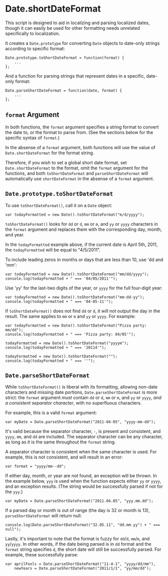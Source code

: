 Date.shortDateFormat
===================

This script is designed to aid in localizing and parsing localized dates, though it can easily be used for other 
formatting needs unrelated specifically to localization.

It creates a `Date.prototype` for converting `Date` objects to date-only strings according to specific format:

    Date.prototype.toShortDateFormat = function(format) {
        ...
    };
    
And a function for parsing strings that represent dates in a specific, date-only format:

    Date.parseShortDateFormat = function(date, format) {
        ...
    };
    
 
`format` Argument
--------------------------------    
    
In both functions, the `format` argument specifies a string format to convert the date to, or the format to parse from.
(See the sections below for the specific syntax of `format`.)

In the absense of a `format` argument, both functions will use the value of `Date.shortDateFormat` for the format
string.

Therefore, if you wish to set a global short date format, set `Date.shortDateFormat` to the format, omit the
`format` argument for the functions, and both `toShortDateFormat` and `parseShortDateFormat` will automatically use 
`shortDateFormat` in the absense of a `format` argument.


`Date.prototype.toShortDateFormat`
----------------------------------

To use `toShortDateFormat()`, call it on a `Date` object:

    var todayFormatted = new Date().toShortDateFormat("m/d/yyyy");
    
`toShortDateFormat()` looks for `dd` or `d`, `mm` or `m`, and `yy` or `yyyy` characters in the `format` argument and
replaces them with the corresponding day, month, and year.

In the `todayFormatted` example above, if the current date is April 5th, 2011, the `todayFormatted` will be equal to
"4/5/2011".

To include leading zeros in months or days that are less than 10, use 'dd and 'mm':

    var todayFormatted = new Date().toShortDateFormat("mm/dd/yyyy");
    console.log(todayFormatted + " === '04/05/2011'");
    
Use 'yy' for the last-two digits of the year, or `yyyy` for the full four-digit year:

    var todayFormatted = new Date().toShortDateFormat("mm-dd-yy");
    console.log(todayFormatted + " === '04-05-11'");
    
If `toShortDateFormat()` does not find `dd` or `d`, it will not output the day in the result. The same applies to `mm`
or `m` and `yy` or `yyyy`. For example:

    var todayFormatted = new Date().toShortDateFormat("Pizza party: mm/dd");
    console.log(todayFormatted + " === 'Pizza party: 04/05'");
    
    todayFormatted = new Date().toShortDateFormat("yyyym");
    console.log(todayFormatted + " === '20114'");
    
    todayFormatted = new Date().toShortDateFormat("");
    console.log(todayFormatted + " === ''");
    
    
`Date.parseShortDateFormat`
---------------------------

While `toShortDateFormat()` is liberal with its formatting, allowing non-date characters and missing date portions, 
`Date.parseShortDateFormat` is more strict: the `format` argument *must* contain `dd` or `d`, `mm` or `m`, and `yy` or
`yyyy`, *and a consistent separator character*, with no superfluous characters.

For example, this is a valid `format` argument:

    var myDate = Date.parseShortDateFormat("2011-04-05", "yyyy-mm-dd");
    
It's valid because the separator character, `-`, is present and consistent, and `yyyy`, `mm`, and `dd` are included. The
separator character can be any character, as long as it is the same throughout the `format` string.

A separator character is consistent when the same character is used. For example, this is not consistent, and will
result in an error:

    var format = "yyyy/mm--dd";
    
If either day, month, or year are not found, an exception will be thrown. In the example below, `yyy` is used when the
function expects either `yy` or `yyyy`, and an exception results. (The string would be successfully parsed if not for
the `yyy`.)

    var myDate = Date.parseShortDateFormat("2011.04.05", "yyy.mm.dd");

If a parsed day or month is out of range (the day is 32 or month is 13), `parseShortDateFormat` will return null:

    console.log(Date.parseShortDateFormat("32.05.11", "dd.mm.yy") + " === null");
    
Lastly, it's important to note that the format is fuzzy for `dd`/`d`, `mm`/`m`, and `yy`/`yyyy`. In other words, if 
the date being parsed is in `dd` format and the `format` string specifies `d`, the short date will still be successfully
parsed. For example, these successfully parse: 

    var aprilFools = Date.parseShortDateFormat("11-4-1", "yyyy/dd/mm"),
        newYears = Date.parseShortDateFormat("2011/1/1", "yy/mm/dd");
